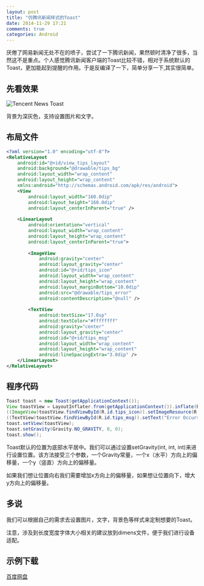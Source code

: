 ```yaml
---
layout: post
title: "仿腾讯新闻样式的Toast"
date: 2014-11-29 17:21
comments: true
categories: Android
---
```

厌倦了网易新闻无处不在的喷子，尝试了一下腾讯新闻，果然顿时清净了很多，当然这不是重点。个人感觉腾讯新闻客户端的Toast比较不错，相对于系统默认的Toast，更加能起到提醒的作用。于是反编译了一下，简单分享一下,其实很简单。
<!--more-->
## 先看效果

![Tencent News Toast](https://asset.droidyue.com/broken_images_2014/tencent_news_toast.png)

背景为深灰色，支持设置图片和文字。
## 布局文件
```xml
<?xml version="1.0" encoding="utf-8"?>
<RelativeLayout 
    android:id="@+id/view_tips_layout" 
    android:background="@drawable/tips_bg" 
    android:layout_width="wrap_content" 
    android:layout_height="wrap_content"
  	xmlns:android="http://schemas.android.com/apk/res/android">
    <View 
        android:layout_width="160.0dip" 
        android:layout_height="160.0dip" 
        android:layout_centerInParent="true" />
   
    <LinearLayout 
        android:orientation="vertical" 
        android:layout_width="wrap_content" 
        android:layout_height="wrap_content" 
        android:layout_centerInParent="true">
        
        <ImageView 
            android:gravity="center" 
            android:layout_gravity="center" 
            android:id="@+id/tips_icon" 
            android:layout_width="wrap_content" 
            android:layout_height="wrap_content" 
            android:layout_marginBottom="10.0dip" 
            android:src="@drawable/tips_error" 
            android:contentDescription="@null" />
       
        <TextView 
            android:textSize="17.0sp" 
            android:textColor="#ffffffff" 
            android:gravity="center" 
            android:layout_gravity="center" 
            android:id="@+id/tips_msg" 
            android:layout_width="wrap_content" 
            android:layout_height="wrap_content" 
            android:lineSpacingExtra="3.0dip" />
    </LinearLayout>
</RelativeLayout>
```

## 程序代码
```java
Toast toast = new Toast(getApplicationContext());
View toastView = LayoutInflater.from(getApplicationContext()).inflate(R.layout.view_tips, null);
((ImageView)toastView.findViewById(R.id.tips_icon)).setImageResource(R.drawable.ic_launcher);
((TextView)toastView.findViewById(R.id.tips_msg)).setText("Error Occurs");
toast.setView(toastView);
toast.setGravity(Gravity.NO_GRAVITY, 0, 0);
toast.show();
```
Toast默认的位置为底部水平居中。我们可以通过设置setGravity(int, int, int)来进行设置位置。该方法接受三个参数，一个Gravity常量，一个x（水平）方向上的偏移量，一个y（竖直）方向上的偏移量。

如果我们想让位置向右我们需要增加x方向上的偏移量，如果想让位置向下，增大y方向上的偏移量。

## 多说
我们可以根据自己的需求去设置图片，文字，背景色等样式来定制想要的Toast。

注意，涉及到长度宽度字体大小相关的建议放到dimens文件，便于我们进行设备适配。

## 示例下载
[百度网盘](http://pan.baidu.com/s/1kTLxagZ)
